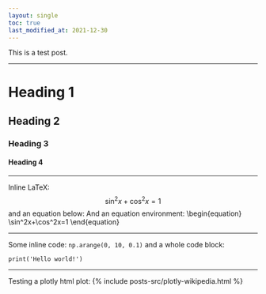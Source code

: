 ```yaml
---
layout: single
toc: true
last_modified_at: 2021-12-30
---
```


This is a test post.

---

# Heading 1
## Heading 2
### Heading 3
#### Heading 4

--- 

Inline LaTeX: $$\sin^2x+\cos^2x=1$$ and an equation below:
And an equation environment:
\begin{equation}
\sin^2x+\cos^2x=1
\end{equation}

---

Some inline code: `np.arange(0, 10, 0.1)` and a whole code block:
```{python}
print('Hello world!')
```
---

Testing a plotly html plot:
{% include posts-src/plotly-wikipedia.html %}
